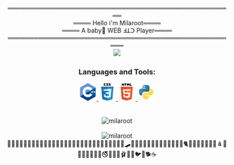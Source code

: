<p align="center">
  <a>════════════════════════════════════════════════════</a><br>
  <a>════ Hello i'm Milaroot════ </a><br>
  <a>════ A baby👶 WEB ꓞꓕꓛ Player════ </a><br>
  <a>═════════════════════════════════════════════════════</a><br>
  <a href="https://www.youtube.com/watch?v=lcPHFQP9GN0">
  <img src="https://github.com/Milaroot/Milaroot/blob/main/MILA.gif" />
  </a>
  <br>
</p>
<h3 align="center">Languages and Tools:</h3>
<p align="center"> 
  <a href="https://www.w3schools.com/cpp/" target="_blank"> 
    <img src="https://raw.githubusercontent.com/devicons/devicon/master/icons/cplusplus/cplusplus-original.svg" alt="cplusplus" width="40" height="40"/> 
  </a> 
  <a href="https://www.w3schools.com/css/" target="_blank"> 
    <img src="https://raw.githubusercontent.com/devicons/devicon/master/icons/css3/css3-original-wordmark.svg" alt="css3" width="40" height="40"/> 
  </a> 
  <a href="https://www.w3.org/html/" target="_blank"> 
  <img src="https://raw.githubusercontent.com/devicons/devicon/master/icons/html5/html5-original-wordmark.svg" alt="html5" width="40" height="40"/> 
  </a> 
  <a href="https://www.python.org" target="_blank"> 
    <img src="https://raw.githubusercontent.com/devicons/devicon/master/icons/python/python-original.svg" alt="python" width="40" height="40"/>
  </a><br>
  <br><br>
  <img src="https://github-readme-stats.vercel.app/api?username=milaroot&show_icons=true&locale=en&&theme=ocean_dark" alt="milaroot" />
  <br>
  <br>
  <img src="https://github-readme-stats.vercel.app/api/top-langs?username=milaroot&show_icons=true&locale=en&layout=compact&&theme=ocean_dark" alt="milaroot" /><br>
  <a>👖🍍🍔🦺🏯🎠👤🍁🎲🐄💞🤢🎅🎏🐛🚳💩🗿💝🐼🐍🗾💮🧮🧦🦤🥂🚧🎪🛹😜🚬💞🎿😘🤣🍴🗾🔮🌽🍴🤤👯🐈💪🫣💜🤖👲🎍⛵🪆🎩🙁🔭🤟💎🤒🔭🚭👖🎣😞🩰👖👄🐦🔧🐕☕</a>
</p>









